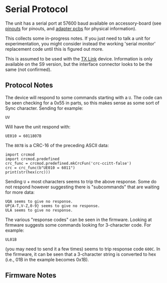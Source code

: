 # Serial Protocol

The unit has a serial port at 57600 baud available on accessory-board (see [pinouts](pinouts.md) for pinouts, and [adapter pcbs](../adapter_pcbs) for physical information).

This collects some in-progress notes. If you just need to talk a unit for experimentation, you might consider instead the working 'serial monitor' replacement code until this is figured out more.

This is assumed to be used with the [TX Link](https://www.resmed.com/epn/dam/documents/products/titration/tx-link/quick-setup-guide/tx-link_quick-setup-guide_glo_eng.pdf) device. Information is only available on the S9 version, but the interface connector looks to be the same (not confirmed).

## Protocol Notes

The device will respond to some commands starting with a `U`. The code can be seen checking for a 0x55 in parts, so this makes sense as some sort of Sync character. Sending for example:

	UV

Will have the unit respond with:

	UE010 = 6011807B

The `807B` is a CRC-16 of the preceding ASCII data:
	
	import crcmod
	import crcmod.predefined
	crc_func = crcmod.predefined.mkCrcFun('crc-ccitt-false')
	crc = crc_func(b"UE010 = 6011")
	print(str(hex(crc)))

Sending `U` + most characters seems to trip the above response. Some do not respond however suggesting there is "subcommands" that are waiting for more data:

	UQA seems to give no response.
	UP{A-T,V-Z,0-9} seems to give no response.
	ULA seems to give no response.

The various "response codes" can be seen in the firmware. Looking at firmware suggests some commands looking for 3-character code. For example:

	UL01B

(you may need to send it a few times) seems to trip response code `600C`. In the firmware, it can be seen that a 3-character string is converted to hex (i.e., 01B in the example becomes 0x1B).




## Firmware Notes